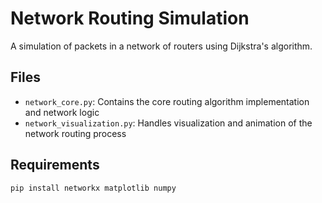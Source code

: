 # Network Routing Simulation

A simulation of packets in a network of routers using Dijkstra's algorithm.

## Files

- `network_core.py`: Contains the core routing algorithm implementation and network logic
- `network_visualization.py`: Handles visualization and animation of the network routing process

## Requirements
```bash
pip install networkx matplotlib numpy
```
